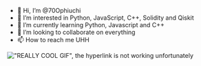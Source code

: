 - 👋 Hi, I’m @70Ophiuchi
- 👀 I’m interested in Python, JavaScript, C++, Solidity and Qiskit
- 🌱 I’m currently learning Python, Javascript and C++
- 💞️ I’m looking to collaborate on everything
- 📫 How to reach me UHH

!["REALLY COOL GIF", the hyperlink is not working unfortunately](https://giphy.com/gifs/david-cava-production-github-staging-cnhpl4IeYgU7MCBdV2)

